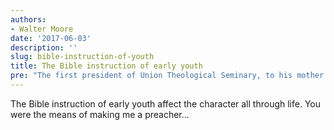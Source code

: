 ```yaml
---
authors:
- Walter Moore
date: '2017-06-03'
description: ''
slug: bible-instruction-of-youth
title: The Bible instruction of early youth
pre: "The first president of Union Theological Seminary, to his mother in 1882."
---
```

The Bible instruction of early youth affect the character all through life. You were the means of making me a preacher...



